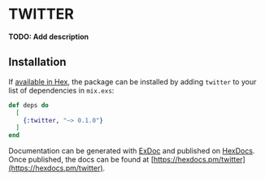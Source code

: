 # TWITTER

**TODO: Add description**

## Installation

If [available in Hex](https://hex.pm/docs/publish), the package can be installed
by adding `twitter` to your list of dependencies in `mix.exs`:

```elixir
def deps do
  [
    {:twitter, "~> 0.1.0"}
  ]
end
```

Documentation can be generated with [ExDoc](https://github.com/elixir-lang/ex_doc)
and published on [HexDocs](https://hexdocs.pm). Once published, the docs can
be found at [https://hexdocs.pm/twitter](https://hexdocs.pm/twitter).

